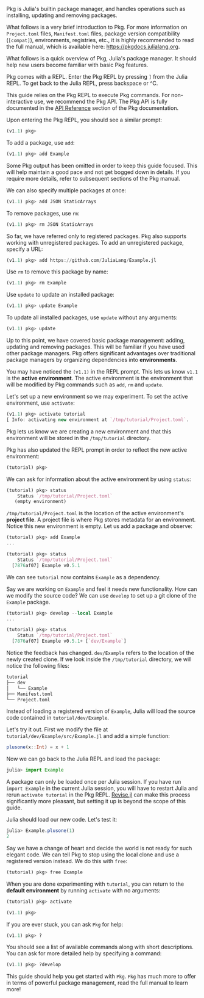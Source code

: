 Pkg is Julia's builtin package manager, and handles operations such as installing, updating and removing packages.

What follows is a very brief introduction to Pkg. For more information on `Project.toml` files, `Manifest.toml` files, package version compatibility (`[compat]`), environments, registries, etc., it is highly recommended to read the full manual, which is available here: <https://pkgdocs.julialang.org>.

What follows is a quick overview of Pkg, Julia's package manager. It should help new users become familiar with basic Pkg features.

Pkg comes with a REPL. Enter the Pkg REPL by pressing `]` from the Julia REPL. To get back to the Julia REPL, press backspace or ^C.

This guide relies on the Pkg REPL to execute Pkg commands. For non-interactive use, we recommend the Pkg API. The Pkg API is fully documented in the [API Reference](https://pkgdocs.julialang.org/v1/api/) section of the Pkg documentation.

Upon entering the Pkg REPL, you should see a similar prompt:


```julia
(v1.1) pkg>
```
To add a package, use `add`:


```julia
(v1.1) pkg> add Example
```
Some Pkg output has been omitted in order to keep this guide focused. This will help maintain a good pace and not get bogged down in details. If you require more details, refer to subsequent sections of the Pkg manual.

We can also specify multiple packages at once:


```julia
(v1.1) pkg> add JSON StaticArrays
```
To remove packages, use `rm`:


```julia
(v1.1) pkg> rm JSON StaticArrays
```
So far, we have referred only to registered packages. Pkg also supports working with unregistered packages. To add an unregistered package, specify a URL:


```julia
(v1.1) pkg> add https://github.com/JuliaLang/Example.jl
```
Use `rm` to remove this package by name:


```julia
(v1.1) pkg> rm Example
```
Use `update` to update an installed package:


```julia
(v1.1) pkg> update Example
```
To update all installed packages, use `update` without any arguments:


```julia
(v1.1) pkg> update
```
Up to this point, we have covered basic package management: adding, updating and removing packages. This will be familiar if you have used other package managers. Pkg offers significant advantages over traditional package managers by organizing dependencies into **environments**.

You may have noticed the `(v1.1)` in the REPL prompt. This lets us know `v1.1` is the **active environment**. The active environment is the environment that will be modified by Pkg commands such as `add`, `rm` and `update`.

Let's set up a new environment so we may experiment. To set the active environment, use `activate`:


```julia
(v1.1) pkg> activate tutorial
[ Info: activating new environment at `/tmp/tutorial/Project.toml`.
```
Pkg lets us know we are creating a new environment and that this environment will be stored in the `/tmp/tutorial` directory.

Pkg has also updated the REPL prompt in order to reflect the new active environment:


```julia
(tutorial) pkg>
```
We can ask for information about the active environment by using `status`:


```julia
(tutorial) pkg> status
    Status `/tmp/tutorial/Project.toml`
   (empty environment)
```
`/tmp/tutorial/Project.toml` is the location of the active environment's **project file**. A project file is where Pkg stores metadata for an environment. Notice this new environment is empty. Let us add a package and observe:


```julia
(tutorial) pkg> add Example
...

(tutorial) pkg> status
    Status `/tmp/tutorial/Project.toml`
  [7876af07] Example v0.5.1
```
We can see `tutorial` now contains `Example` as a dependency.

Say we are working on `Example` and feel it needs new functionality. How can we modify the source code? We can use `develop` to set up a git clone of the `Example` package.


```julia
(tutorial) pkg> develop --local Example
...

(tutorial) pkg> status
    Status `/tmp/tutorial/Project.toml`
  [7876af07] Example v0.5.1+ [`dev/Example`]
```
Notice the feedback has changed. `dev/Example` refers to the location of the newly created clone. If we look inside the `/tmp/tutorial` directory, we will notice the following files:


```julia
tutorial
├── dev
│   └── Example
├── Manifest.toml
└── Project.toml
```
Instead of loading a registered version of `Example`, Julia will load the source code contained in `tutorial/dev/Example`.

Let's try it out. First we modify the file at `tutorial/dev/Example/src/Example.jl` and add a simple function:


```julia
plusone(x::Int) = x + 1
```
Now we can go back to the Julia REPL and load the package:


```julia
julia> import Example
```
A package can only be loaded once per Julia session. If you have run `import Example` in the current Julia session, you will have to restart Julia and rerun `activate tutorial` in the Pkg REPL. [Revise.jl](https://github.com/timholy/Revise.jl/) can make this process significantly more pleasant, but setting it up is beyond the scope of this guide.

Julia should load our new code. Let's test it:


```julia
julia> Example.plusone(1)
2
```
Say we have a change of heart and decide the world is not ready for such elegant code. We can tell Pkg to stop using the local clone and use a registered version instead. We do this with `free`:


```julia
(tutorial) pkg> free Example
```
When you are done experimenting with `tutorial`, you can return to the **default environment** by running `activate` with no arguments:


```julia
(tutorial) pkg> activate

(v1.1) pkg>
```
If you are ever stuck, you can ask `Pkg` for help:


```julia
(v1.1) pkg> ?
```
You should see a list of available commands along with short descriptions. You can ask for more detailed help by specifying a command:


```julia
(v1.1) pkg> ?develop
```
This guide should help you get started with `Pkg`. `Pkg` has much more to offer in terms of powerful package management, read the full manual to learn more!




